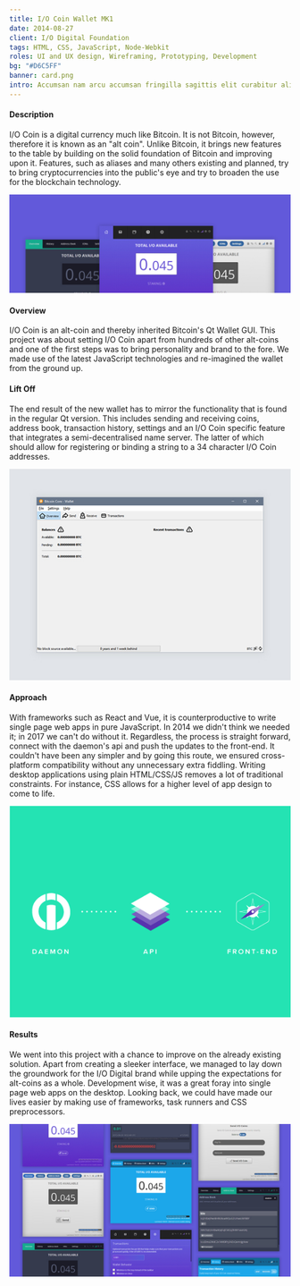 ```yaml
---
title: I/O Coin Wallet MK1
date: 2014-08-27
client: I/O Digital Foundation
tags: HTML, CSS, JavaScript, Node-Webkit
roles: UI and UX design, Wireframing, Prototyping, Development
bg: "#D6C5FF"
banner: card.png
intro: Accumsan nam arcu accumsan fringilla sagittis elit curabitur aliquet parturient hendrerit nullam aliquam.
---
```


#### Description

I/O Coin is a digital currency much like Bitcoin. It is not Bitcoin, however, therefore it is known as an "alt coin". Unlike Bitcoin, it brings new features to the table by building on the solid foundation of Bitcoin and improving upon it. Features, such as aliases and many others existing and planned, try to bring cryptocurrencies into the public's eye and try to broaden the use for the blockchain technology.

![I/O Coin Wallet Collage](1.jpg)

#### Overview

I/O Coin is an alt-coin and thereby inherited Bitcoin's Qt Wallet GUI. This project was about setting I/O Coin apart from hundreds of other alt-coins and one of the first steps was to bring personality and brand to the fore. We made use of the latest JavaScript technologies and re-imagined the wallet from the ground up.

<row>
<column>
  <inner>
  <h4>Lift Off</h4>
  <p>The end result of the new wallet has to mirror the functionality that is found in the regular Qt version. This includes sending and receiving coins, address book, transaction history, settings and an I/O Coin specific feature that integrates a semi-decentralised name server. The latter of which should allow for registering or binding a string to a 34 character I/O Coin addresses.</p>
  </inner>
</column>
<column>
  <inner>
    <img src="2.jpg" alt="Bitcoin wallet" />
  </inner>
</column>
</row>

#### Approach

With frameworks such as React and Vue, it is counterproductive to write single page web apps in pure JavaScript. In 2014 we didn't think we needed it; in 2017 we can't do without it. Regardless, the process is straight forward, connect with the daemon's api and push the updates to the front-end. It couldn't have been any simpler and by going this route, we ensured cross-platform compatibility without any unnecessary extra fiddling. Writing desktop applications using plain HTML/CSS/JS removes a lot of traditional constraints. For instance, CSS allows for a higher level of app design to come to life.

![App Flow](app-flow.png)

#### Results

We went into this project with a chance to improve on the already existing solution. Apart from creating a sleeker interface, we managed to lay down the groundwork for the I/O Digital brand while upping the expectations for alt-coins as a whole. Development wise, it was a great foray into single page web apps on the desktop. Looking back, we could have made our lives easier by making use of frameworks, task runners and CSS preprocessors.

![Wallet variations](shot.jpg)
